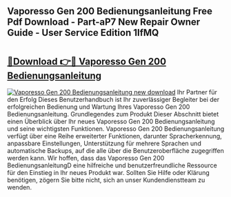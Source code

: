 ## Vaporesso Gen 200 Bedienungsanleitung Free Pdf Download - Part-aP7 New Repair Owner Guide - User Service Edition 1IfMQ

# <h2><a href="http://df46og.blite.top/?on=Vaporesso+Gen+200+Bedienungsanleitung">🔗Download 👉🔴 Vaporesso Gen 200 Bedienungsanleitung</a></h2>

[![Vaporesso Gen 200 Bedienungsanleitung new download](https://i.imgur.com/lujVjoI.png)](http://df46og.blite.top/?on=Vaporesso+Gen+200+Bedienungsanleitung)
Ihr Partner für den Erfolg Dieses Benutzerhandbuch ist Ihr zuverlässiger Begleiter bei der erfolgreichen Bedienung und Wartung Ihres Vaporesso Gen 200 Bedienungsanleitung. Grundlegendes zum Produkt Dieser Abschnitt bietet einen Überblick über Ihr neues Vaporesso Gen 200 Bedienungsanleitung und seine wichtigsten Funktionen. Vaporesso Gen 200 Bedienungsanleitung verfügt über eine Reihe erweiterter Funktionen, darunter Spracherkennung, anpassbare Einstellungen, Unterstützung für mehrere Sprachen und automatische Backups, auf die alle über die Benutzeroberfläche zugegriffen werden kann. Wir hoffen, dass das Vaporesso Gen 200 BedienungsanleitungD eine hilfreiche und benutzerfreundliche Ressource für den Einstieg in Ihr neues Produkt war. Sollten Sie Hilfe oder Klärung benötigen, zögern Sie bitte nicht, sich an unser Kundendienstteam zu wenden.

